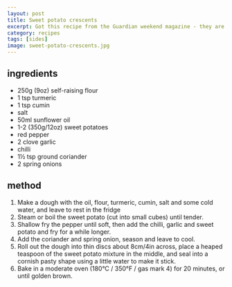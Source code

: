 ```yaml
---
layout: post
title: Sweet potato crescents
excerpt: Got this recipe from the Guardian weekend magazine - they are empanadas essentially. Turned out a bit dry when baked, so I'd recommend frying them.
category: recipes
tags: [sides]
image: sweet-potato-crescents.jpg
---
```


ingredients
-----------

* 250g (9oz) self-raising flour
* 1 tsp turmeric
* 1 tsp cumin
* salt
* 50ml sunflower oil
* 1-2 (350g/12oz) sweet potatoes
* red pepper
* 2 clove garlic
* chilli
* 1&frac12; tsp ground coriander
* 2 spring onions

method
------

1. Make a dough with the oil, flour, turmeric, cumin, salt and some cold water, and leave to rest in the fridge
2. Steam or boil the sweet potato (cut into small cubes) until tender.
3. Shallow fry the pepper until soft, then add the chilli, garlic and sweet potato and fry for a while longer.
4. Add the coriander and spring onion, season and leave to cool.
5. Roll out the dough into thin discs about 8cm&#47;4in across, place a heaped teaspoon of the sweet potato mixture in the middle, and seal into a cornish pasty shape using a little water to make it stick.
6. Bake in a moderate oven (180&deg;C  / 350&deg;F  / gas mark 4) for 20 minutes, or until golden brown.

